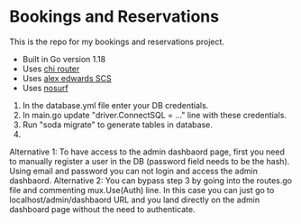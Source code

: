 # Bookings and Reservations

This is the repo for my bookings and reservations project.

- Built in Go version 1.18
- Uses [chi router](https://github.com/go-chi/chi)
- Uses [alex edwards SCS](https://github.com/alexedwards/scs/v2)
- Uses [nosurf](https://github.com/justinas/nosurf)

1. In the database.yml file enter your DB credentials.
2. In main.go update "driver.ConnectSQL = ..." line with these credentials.
2. Run "soda migrate" to generate tables in database.
3. 
 Alternative 1: To have access to the admin dashbaord page, first you need to manually register a user in the DB (password field needs to be the hash). Using email and password you can not login and access the admin dashbaord.
 Alternative 2: You can bypass step 3 by going into the routes.go file and commenting mux.Use(Auth) line. In this case you can just go to localhost/admin/dashbaord URL and you land directly on the admin dashboard page without the need to authenticate.
